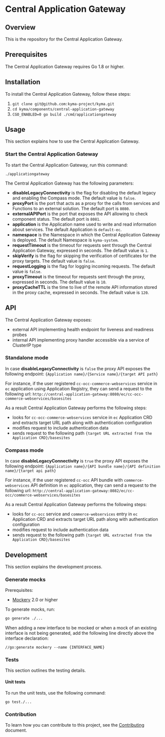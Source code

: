 # Central Application Gateway

## Overview

This is the repository for the Central Application Gateway.

## Prerequisites

The Central Application Gateway requires Go 1.8 or higher.

## Installation

To install the Central Application Gateway, follow these steps:

1. `git clone git@github.com:kyma-project/kyma.git`
2. `cd kyma/components/central-application-gateway`
3. `CGO_ENABLED=0 go build ./cmd/applicationgateway`

## Usage

This section explains how to use the Central Application Gateway.

### Start the Central Application Gateway

To start the Central Application Gateway, run this command:

```
./applicationgateway
```

The Central Application Gateway has the following parameters:
- **disableLegacyConnectivity** is the flag for disabling the default legacy and enabling the Compass mode. The default value is `false`.
- **proxyPort** is the port that acts as a proxy for the calls from services and Functions to an external solution. The default port is `8080`.
- **externalAPIPort** is the port that exposes the API allowing to check component status. The default port is `8081`.
- **application** is the Application name used to write and read information about services. The default Application is `default-ec`.
- **namespace** is the Namespace in which the Central Application Gateway is deployed. The default Namespace is `kyma-system`.
- **requestTimeout** is the timeout for requests sent through the Central Application Gateway, expressed in seconds. The default value is `1`.
- **skipVerify** is the flag for skipping the verification of certificates for the proxy targets. The default value is `false`.
- **requestLogging** is the flag for logging incoming requests. The default value is `false`.
- **proxyTimeout** is the timeout for requests sent through the proxy, expressed in seconds. The default value is `10`.
- **proxyCacheTTL** is the time to live of the remote API information stored in the proxy cache, expressed in seconds. The default value is `120`.


## API
The Central Application Gateway exposes:
- external API implementing health endpoint for liveness and readiness probes
- internal API implementing proxy handler accessible via a service of ClusterIP type

### Standalone mode
In case  **disableLegacyConnectivity** is `false` the proxy API exposes the following endpoint:
```{Application name}/{Service name}/{target API path}``` 

For instance, if the user registered `cc-occ-commerce-webservices` service in `ec` application using Application Registry, they can send a request to the following url:
```http://central-application-gateway:8080/ec/cc-occ-commerce-webservices/basesites```

As a result Central Application Gateway performs the following steps:
- looks for `cc-occ-commerce-webservices` service in `ec` Application CRD and extracts target URL path along with authentication configuration
- modifies request to include authentication data
- sends request to the following path `{target URL extracted from the Application CRD}/basesites`

### Compass mode
In case  **disableLegacyConnectivity** is `true` the proxy API exposes the following endpoint:
```{Application name}/{API bundle name}/{API definition name}/{target api path}``` 

For instance, if the user registered `cc-occ` API bundle with `commerce-webservices` API definition in `ec` application, they can send a request to the following url:
```http://central-application-gateway:8082/ec/cc-occ/commerce-webservices/basesites``` 

As a result Central Application Gateway performs the following steps:
- looks for `cc-occ` service and `commerce-webservices` entry in `ec` Application CRD and extracts target URL path along with authentication configuration
- modifies request to include authentication data
- sends request to the following path `{target URL extracted from the Application CRD}/basesites`

## Development

This section explains the development process.

### Generate mocks

Prerequisites:

 - [Mockery](https://github.com/vektra/mockery) 2.0 or higher

To generate mocks, run:

```sh
go generate ./...
```

When adding a new interface to be mocked or when a mock of an existing interface is not being generated, add the following line directly above the interface declaration:

```
//go:generate mockery --name {INTERFACE_NAME}
```

### Tests

This section outlines the testing details.

#### Unit tests

To run the unit tests, use the following command:

```
go test./...
```

### Contribution

To learn how you can contribute to this project, see the [Contributing](/CONTRIBUTING.md) document.

